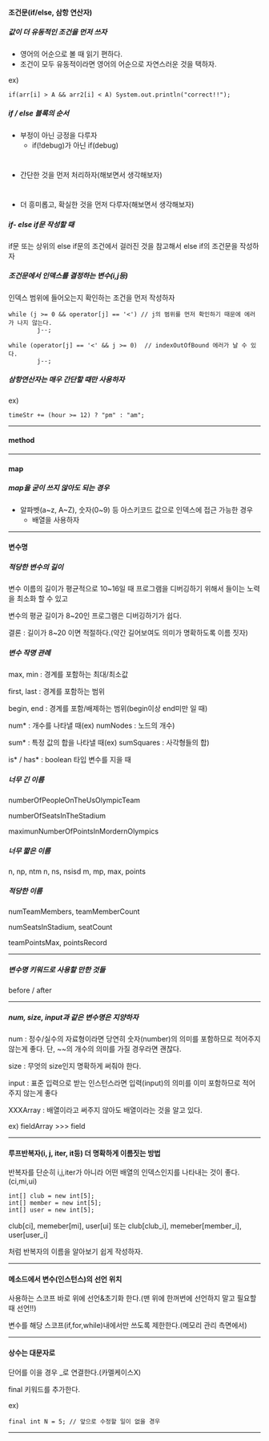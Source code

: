 #### 조건문(if/else, 삼항 연산자)

##### 값이 더 유동적인 조건을 먼저 쓰자

- 영어의 어순으로 볼 때 읽기 편하다.
- 조건이 모두 유동적이라면 영어의 어순으로 자연스러운 것을 택하자.

ex)

	if(arr[i] > A && arr2[i] < A) System.out.println("correct!!");

##### if / else 블록의 순서

- 부정이 아닌 긍정을 다루자  
	- if(!debug)가 아닌 if(debug)
#
- 간단한 것을 먼저 처리하자(해보면서 생각해보자)
#  
- 더 흥미롭고, 확실한 것을 먼저 다루자(해보면서 생각해보자)  

##### if- else if문 작성할 때 

if문 또는 상위의 else if문의 조건에서 걸러진 것을 참고해서 else if의 조건문을 작성하자


##### 조건문에서 인덱스를 결정하는 변수(i,j등)

인덱스 범위에 들어오는지 확인하는 조건을 먼저 작성하자

	while (j >= 0 && operator[j] == '<') // j의 범위를 먼저 확인하기 때문에 에러가 나지 않는다.
			j--;
			
	while (operator[j] == '<' && j >= 0)  // indexOutOfBound 에러가 날 수 있다.
			j--;

##### 삼항연산자는 매우 간단할 때만 사용하자

ex)

	timeStr += (hour >= 12) ? "pm" : "am";

---


#### method


---

#### map

##### map을 굳이 쓰지 않아도 되는 경우

- 알파벳(a~z, A~Z), 숫자(0~9) 등 아스키코드 값으로 인덱스에 접근 가능한 경우
	- 배열을 사용하자


---
#### 변수명

##### 적당한 변수의 길이

변수 이름의 길이가 평균적으로 10~16일 때 프로그램을 디버깅하기 위해서 들이는 노력을 최소화 할 수 있고

변수의 평균 길이가 8~20인 프로그램은 디버깅하기가 쉽다.

결론 : 길이가 8~20 이면 적절하다.(약간 길어보여도 의미가 명확하도록 이름 짓자)

##### 변수 작명 관례

max, min : 경계를 포함하는 최대/최소값

first, last : 경계를 포함하는 범위

begin, end : 경계를 포함/배제하는 범위(begin이상 end미만 일 때)

num* : 개수를 나타낼 때(ex) numNodes : 노드의 개수)

sum* : 특정 값의 합을 나타낼 때(ex) sumSquares : 사각형들의 합)

is* / has* : boolean 타입 변수를 지을 때

##### 너무 긴 이름 

numberOfPeopleOnTheUsOlympicTeam

numberOfSeatsInTheStadium
 
maximunNumberOfPointsInMordernOlympics



##### 너무 짧은 이름 

n, np, ntm 
n, ns, nsisd 
m, mp, max, points

##### 적당한 이름 

numTeamMembers, teamMemberCount

numSeatsInStadium, seatCount

teamPointsMax, pointsRecord

--- 

##### 변수명 키워드로 사용할 만한 것들

before / after

---

##### num, size, input과 같은 변수명은 지양하자

num : 정수/실수의 자료형이라면 당연히 숫자(number)의 의미를 포함하므로 적어주지 않는게 좋다. 단, ~~의 개수의 의미를 가질 경우라면 괜찮다.

size : 무엇의 size인지 명확하게 써줘야 한다.

input : 표준 입력으로 받는 인스턴스라면 입력(input)의 의미를 이미 포함하므로 적어주지 않는게 좋다

XXXArray : 배열이라고 써주지 않아도 배열이라는 것을 알고 있다.

ex) fieldArray[](X) >>> field[](O)

---
	
#### 루프반복자(i, j, iter, it등) 더 명확하게 이름짓는 방법

반복자를 단순히 i,j,iter가 아니라 어떤 배열의 인덱스인지를 나타내는 것이 좋다.(ci,mi,ui)

	int[] club = new int[5];
	int[] member = new int[5];
	int[] user = new int[5];
	
club[ci], memeber[mi], user[ui] 또는 club[club_i], memeber[member_i], user[user_i] 

 처럼 반복자의 이름을 알아보기 쉽게 작성하자.

---
	
#### 메소드에서 변수(인스턴스)의 선언 위치

사용하는 스코프 바로 위에 선언&초기화 한다.(맨 위에 한꺼번에 선언하지 말고 필요할 때 선언!!)

변수를 해당 스코프(if,for,while)내에서만 쓰도록 제한한다.(메모리 관리 측면에서)

---

#### 상수는 대문자로

단어를 이을 경우 _로 연결한다.(카멜케이스X)

final 키워드를 추가한다.

ex) 

	final int N = 5; // 앞으로 수정할 일이 없을 경우
	
---


